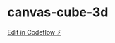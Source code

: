 # canvas-cube-3d

[Edit in Codeflow ⚡️](https://stackblitz.com/~/github.com/short-ed/canvas-cube-3d)